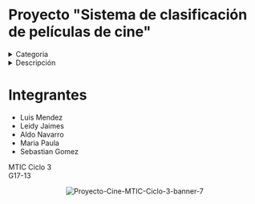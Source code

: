 # Proyecto "Sistema de clasificación de películas de cine"

<details>
  <summary>Categoria</summary>
  <ul>
    <li>Cultura</li>
  </ul>
</details>

<details>
<summary>Descripción</summary>
  <ul>
    <li>Cuando queremos ver una película de cine o alguna serie, tomamos como referencia las opiniones de conocidos , sin embargo eso no garantiza que las películas que      decidimos ver tengan los componentes que nos gustan, Pero podemos generar una herramienta que permite realizar búsquedas de películas con mucho más de un criterio y que esta nos acerque lo que más pueda a aquello que buscamos.</li>
  </ul>
</details>

# Integrantes
<ul>
  <li>Luis Mendez</li>
  <li>Leidy Jaimes</li>
  <li>Aldo Navarro</li>
  <li>Maria Paula</li>
  <li>Sebastian Gomez</li>
</ul>

MTIC Ciclo 3 <br/>
G17-13

<p align="center">
  <img src="https://i.ibb.co/GV8TRcy/Proyecto-Cine-MTIC-Ciclo-3-banner-7.png" alt="Proyecto-Cine-MTIC-Ciclo-3-banner-7" border="0">
</p>
